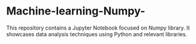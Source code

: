 # Machine-learning-Numpy-
This repository contains a Jupyter Notebook focused on Numpy library. It showcases data analysis techniques using Python and relevant libraries.
